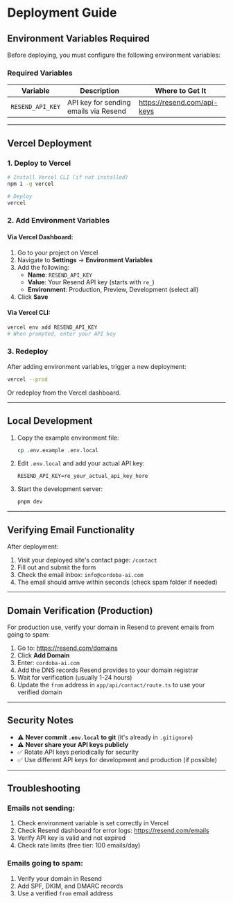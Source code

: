 # Deployment Guide

## Environment Variables Required

Before deploying, you must configure the following environment variables:

### Required Variables

| Variable | Description | Where to Get It |
|----------|-------------|-----------------|
| `RESEND_API_KEY` | API key for sending emails via Resend | https://resend.com/api-keys |

---

## Vercel Deployment

### 1. Deploy to Vercel

```bash
# Install Vercel CLI (if not installed)
npm i -g vercel

# Deploy
vercel
```

### 2. Add Environment Variables

#### Via Vercel Dashboard:
1. Go to your project on Vercel
2. Navigate to **Settings** → **Environment Variables**
3. Add the following:
   - **Name**: `RESEND_API_KEY`
   - **Value**: Your Resend API key (starts with `re_`)
   - **Environment**: Production, Preview, Development (select all)
4. Click **Save**

#### Via Vercel CLI:
```bash
vercel env add RESEND_API_KEY
# When prompted, enter your API key
```

### 3. Redeploy

After adding environment variables, trigger a new deployment:
```bash
vercel --prod
```

Or redeploy from the Vercel dashboard.

---

## Local Development

1. Copy the example environment file:
   ```bash
   cp .env.example .env.local
   ```

2. Edit `.env.local` and add your actual API key:
   ```
   RESEND_API_KEY=re_your_actual_api_key_here
   ```

3. Start the development server:
   ```bash
   pnpm dev
   ```

---

## Verifying Email Functionality

After deployment:

1. Visit your deployed site's contact page: `/contact`
2. Fill out and submit the form
3. Check the email inbox: `info@cordoba-ai.com`
4. The email should arrive within seconds (check spam folder if needed)

---

## Domain Verification (Production)

For production use, verify your domain in Resend to prevent emails from going to spam:

1. Go to: https://resend.com/domains
2. Click **Add Domain**
3. Enter: `cordoba-ai.com`
4. Add the DNS records Resend provides to your domain registrar
5. Wait for verification (usually 1-24 hours)
6. Update the `from` address in `app/api/contact/route.ts` to use your verified domain

---

## Security Notes

- ⚠️ **Never commit `.env.local` to git** (it's already in `.gitignore`)
- ⚠️ **Never share your API keys publicly**
- ✅ Rotate API keys periodically for security
- ✅ Use different API keys for development and production (if possible)

---

## Troubleshooting

### Emails not sending:
1. Check environment variable is set correctly in Vercel
2. Check Resend dashboard for error logs: https://resend.com/emails
3. Verify API key is valid and not expired
4. Check rate limits (free tier: 100 emails/day)

### Emails going to spam:
1. Verify your domain in Resend
2. Add SPF, DKIM, and DMARC records
3. Use a verified `from` email address
